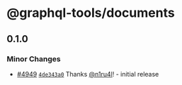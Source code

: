 # @graphql-tools/documents

## 0.1.0

### Minor Changes

- [#4949](https://github.com/ardatan/graphql-tools/pull/4949) [`4de343a0`](https://github.com/ardatan/graphql-tools/commit/4de343a0d36b879cc34a23f57b07cf7a63cacebc) Thanks [@n1ru4l](https://github.com/n1ru4l)! - initial release

